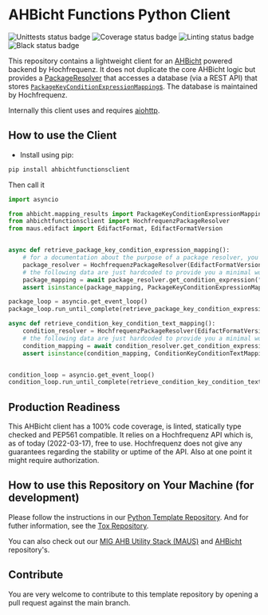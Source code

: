 # AHBicht Functions Python Client

![Unittests status badge](https://github.com/Hochfrequenz/ahbicht-functions-python-client/workflows/Unittests/badge.svg)
![Coverage status badge](https://github.com/Hochfrequenz/ahbicht-functions-python-client/workflows/Coverage/badge.svg)
![Linting status badge](https://github.com/Hochfrequenz/ahbicht-functions-python-client/workflows/Linting/badge.svg)
![Black status badge](https://github.com/Hochfrequenz/ahbicht-functions-python-client/workflows/Black/badge.svg)

This repository contains a lightweight client for an [AHBicht](https://github.com/Hochfrequenz/ahbicht) powered backend by Hochfrequenz.
It does not duplicate the core AHBicht logic but provides a [PackageResolver](https://ahbicht.readthedocs.io/en/latest/api/ahbicht.expressions.html?highlight=PackageResolver#ahbicht.expressions.package_expansion.PackageResolver)
that accesses a database (via a REST API) that stores [`PackageKeyConditionExpressionMapping`s](https://ahbicht.readthedocs.io/en/latest/api/ahbicht.html#ahbicht.mapping_results.PackageKeyConditionExpressionMapping).
The database is maintained by Hochfrequenz.

Internally this client uses and requires [aiohttp](https://docs.aiohttp.org/en/stable/).

## How to use the Client
- Install using pip:
```bash
pip install ahbichtfunctionsclient
```
Then call it

```python
import asyncio

from ahbicht.mapping_results import PackageKeyConditionExpressionMapping, ConditionKeyConditionTextMapping
from ahbichtfunctionsclient import HochfrequenzPackageResolver
from maus.edifact import EdifactFormat, EdifactFormatVersion


async def retrieve_package_key_condition_expression_mapping():
    # for a documentation about the purpose of a package resolver, you should read the ahbicht docs
    package_resolver = HochfrequenzPackageResolver(EdifactFormatVersion.FV2204, EdifactFormat.UTILMD)
    # the following data are just hardcoded to provide you a minimal working example
    package_mapping = await package_resolver.get_condition_expression("10P")  # this does an HTTP GET request
    assert isinstance(package_mapping, PackageKeyConditionExpressionMapping)  # the result is ahbicht compatible

package_loop = asyncio.get_event_loop()
package_loop.run_until_complete(retrieve_package_key_condition_expression_mapping())

async def retrieve_condition_key_condition_text_mapping():
    condition_resolver = HochfrequenzPackageResolver(EdifactFormatVersion.FV2204, EdifactFormat.UTILMD)
    # the following data are just hardcoded to provide you a minimal working example
    condition_mapping = await condition_resolver.get_condition_expression("56")  # this does an HTTP GET request
    assert isinstance(condition_mapping, ConditionKeyConditionTextMapping)  # the result is ahbicht compatible


condition_loop = asyncio.get_event_loop()
condition_loop.run_until_complete(retrieve_condition_key_condition_text_mapping())
```

## Production Readiness
This AHBicht client has a 100% code coverage, is linted, statically type checked and PEP561 compatible.
It relies on a Hochfrequenz API which is, as of today (2022-03-17), free to use.
Hochfrequenz does not give any guarantees regarding the stability or uptime of the API.
Also at one point it might require authorization.

## How to use this Repository on Your Machine (for development)

Please follow the instructions in our [Python Template Repository](https://github.com/Hochfrequenz/python_template_repository#how-to-use-this-repository-on-your-machine).
And for futher information, see the [Tox Repository](https://github.com/tox-dev/tox).

You can also check out our [MIG AHB Utility Stack (MAUS)](https://github.com/Hochfrequenz/mig_ahb_utility_stack) and [AHBicht](https://github.com/Hochfrequenz/ahbicht) repository's.

## Contribute

You are very welcome to contribute to this template repository by opening a pull request against the main branch.
